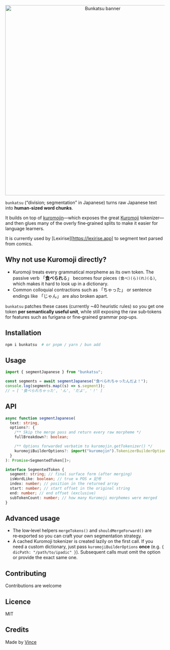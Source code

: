 <div align="center">

<p align="center">

  <img src="https://github.com/user-attachments/assets/f8e01fbe-0e30-486b-bcd5-d84a8b94bf51" alt="Bunkatsu banner" width=600 />
</p>

</div>

`bunkatsu` (“division; segmentation” in Japanese) turns raw Japanese text
into **human‑sized word chunks**.

It builds on top of
[kuromojin](https://github.com/ikatyang/kuromojin)—which exposes the
great [Kuromoji](https://www.atilika.org/) tokenizer—and then
glues many of the overly fine‑grained splits to make it easier for language learners.

It is currently used by [Lexirise][https://lexirise.app] to segment text parsed from comics.

## Why not use Kuromoji directly?

- Kuromoji treats every grammatical morpheme as its own token. The passive
  verb 「**食べられ**る」 becomes four pieces `(食べ)(ら)(れ)(る)`, which makes it hard
  to look up in a dictionary.
- Common colloquial contractions such as 「ちゃった」 or sentence endings like
  「じゃん」 are also broken apart.

`bunkatsu` patches these cases (currently ~40 heuristic rules) so you get one
token **per semantically useful unit**, while still exposing the raw sub‑tokens
for features such as furigana or fine‑grained grammar pop‑ups.

## Installation

```bash
npm i bunkatsu  # or pnpm / yarn / bun add
```

## Usage

```ts
import { segmentJapanese } from "bunkatsu";

const segments = await segmentJapanese("食べられちゃったんだよ！");
console.log(segments.map((s) => s.segment));
// → [ '食べられちゃった', 'ん', 'だよ', '！' ]
```

## API

```ts
async function segmentJapanese(
  text: string,
  options?: {
    /** Skip the merge pass and return every raw morpheme */
    fullBreakdown?: boolean;

    /** Options forwarded verbatim to kuromojin.getTokenizer() */
    kuromojiBuilderOptions?: import("kuromojin").TokenizerBuilderOptions;
  }
): Promise<SegmentedToken[]>;

interface SegmentedToken {
  segment: string; // final surface form (after merging)
  isWordLike: boolean; // true ≅ POS ≠ 記号
  index: number; // position in the returned array
  start: number; // start offset in the original string
  end: number; // end offset (exclusive)
  subTokenCount: number; // how many Kuromoji morphemes were merged
}
```

## Advanced usage

- The low‑level helpers `mergeTokens()` and `shouldMergeForward()` are
  re‑exported so you can craft your own segmentation strategy.
- A cached Kuromoji tokenizer is created lazily on the first call. If you
  need a custom dictionary, just pass `kuromojiBuilderOptions` **once** (e.g.
  `{ dicPath: "/path/to/ipadic" }`). Subsequent calls must omit the option or
  provide the exact same one.

## Contributing

Contributions are welcome

## Licence

MIT

## Credits

Made by [Vince](https://x.com/cldstart)
